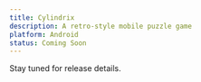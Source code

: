 ```yaml
---
title: Cylindrix
description: A retro-style mobile puzzle game
platform: Android
status: Coming Soon
---
```


Stay tuned for release details.
